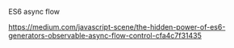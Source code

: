 ES6 async flow

https://medium.com/javascript-scene/the-hidden-power-of-es6-generators-observable-async-flow-control-cfa4c7f31435

